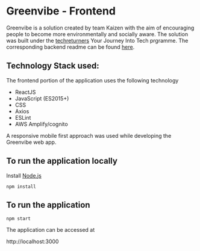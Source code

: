 # Greenvibe - Frontend

Greenvibe is a solution created by team Kaizen with the aim of encouraging people to become more environmentally and socially aware. The solution was built under the [techreturners](https://www.techreturners.com/programmes/your-return-to-tech/) Your Journey Into Tech prgramme. The corresponding backend readme can be found [here](https://github.com/Kaizen-ATG/gv-backend/blob/main/README.md).

## Technology Stack used:

The frontend portion of the application uses the following technology 

* ReactJS
* JavaScript (ES2015+)
* CSS
* Axios
* ESLint
* AWS Amplify/cognito

A responsive mobile first approach was used while developing the Greenvibe web app.

## To run the application locally

Install [Node.js](https://nodejs.org/en/)

`npm install`

## To run the application

`npm start`

The application can be accessed at 

http://localhost:3000



